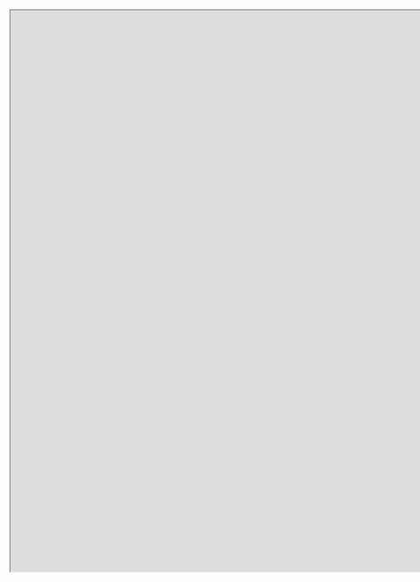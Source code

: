 <iframe height="1000" src="https://docs.google.com/spreadsheets/d/e/2PACX-1vRj4SO_xfXYTjuM32h6Jubuup5VWeW9uM6icwEZL1ztaY2Q9Umia4UJs_hJFdeJQ4HwrR_b4tm7EVSN/pubhtml?gid=1690129781&amp;single=true&amp;widget=true&amp;headers=false" width="5000"></iframe>
